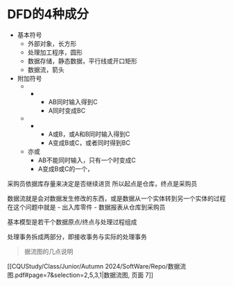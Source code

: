# DFD的4种成分
- 基本符号
	- 外部对象，长方形
	- 处理加工程序，圆形
	- 数据存储，静态数据，平行线或开口矩形
	- 数据流，箭头
- 附加符号
	- *
		- AB同时输入得到C
		- A同时变成BC
	- +
		- A或B，或A和B同时输入得到C
		- A变成B或C，或者同时得到BC
	- 亦或
		- AB不能同时输入，只有一个时变成C
		- A变成B或C的一个，




采购员依据库存量来决定是否继续进货
	所以起点是仓库，终点是采购员

数据流就是会对数据发生修改的东西，或是数据从一个实体转到另一个实体的过程
	在这个问题中就是
	-  出入库零件
	-  数据报表从仓库到采购员

基本模型是若干个数据原点/终点与处理过程组成

处理事务拆成两部分，即接收事务与实际的处理事务
> 据流图的几点说明 

[[CQUStudy/Class/Junior/Autumn 2024/SoftWare/Repo/数据流图.pdf#page=7&selection=2,5,3,1|数据流图, 页面 7]]